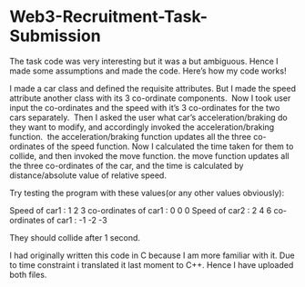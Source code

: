 # Web3-Recruitment-Task-Submission
The task code was very interesting but it was a but ambiguous. Hence I made some assumptions and made the code. Here’s how my code works!  

I made a car class and defined the requisite attributes. But I made the speed attribute another class with its 3 co-ordinate components.  Now I took user input the co-ordinates and the speed with it’s 3 co-ordinates for the two cars separately. 
 Then I asked the user what car’s acceleration/braking do they want to modify, and accordingly invoked the acceleration/braking function.  the acceleration/braking function updates all the three co-ordinates of the speed function. Now I calculated the time taken for them to collide, and then invoked the move function. the move function updates all the three co-ordinates of the car, and the time is calculated by distance/absolute value of relative speed.

Try testing the program with these values(or any other values obviously):

Speed of car1 : 1 2 3
co-ordinates of car1 : 0 0 0
Speed of car2 : 2 4 6
co-ordinates of car1 : -1 -2 -3

They should collide after 1 second. 


I had originally written this code in C because I am more familiar with it. Due to time constraint i translated it last moment to C++.
Hence I have uploaded both files.
